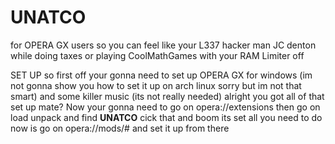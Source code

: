 # UNATCO
for OPERA GX users so you can feel like your L337 hacker man JC denton while doing taxes or playing CoolMathGames with your RAM Limiter off

SET UP 
so first off your gonna need to set up OPERA GX for windows (im not gonna show you how to set it up on arch linux sorry but im not that smart) and some killer music (its not really needed)
alright you got all of that set up mate? Now your gonna need to go on opera://extensions then go on load unpack and find **UNATCO** cick that and boom its set all you need to do now is go on opera://mods/# and set it up from there
